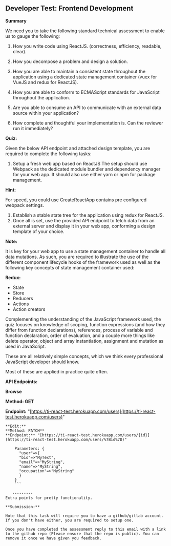 ## Developer Test: Frontend Development

**Summary**

We need you to take the following standard technical assessment to enable us to gauge the following:

 1. How you write code using ReactJS. (correctness,
    efficiency, readable, clear).
    
 2. How you decompose a problem and design a solution.
 3. How you are able to maintain a consistent state throughout the application using a dedicated state management container (vuex for
    VueJS and redux for ReactJS).
 4. How you are able to conform to ECMAScript standards for JavaScript throughout the application.
 5. Are you able to consume an API to communicate with an external data source within your application?
 6. How complete and thoughtful your implementation is. Can the reviewer run it immediately?

**Quiz:**

Given the below API endpoint and attached design template, you are required to complete the following tasks:
 1. Setup a fresh web app based on ReactJS
  The setup should use Webpack as the dedicated module bundler and dependency manager for your web app. It should also use either yarn or npm for package management.

**Hint:**

For speed, you could use CreateReactApp contains pre configured webpack settings.
  
1. Establish a stable state tree for the application using redux for ReactJS.
3. Once all is set, use the provided API endpoint to fetch data from an external server and display it in your web app, conforming a design template of your choice. 

**Note:**

It is key for your web app to use a state management container to handle all data mutations. As such, you are required to illustrate the use of the different component lifecycle hooks of the framework used as well as the following key concepts of state management container used:
   
**Redux:**
* State
* Store
* Reducers
* Actions
* Action creators

Complementing the understanding of the JavaScript framework used, the quiz focuses on knowledge of scoping, function expressions (and how they differ from function declarations), references, process of variable and function declaration, order of evaluation, and a couple more things like delete operator, object and array instantiation, assignment and mutation as used in JavaScript. 

These are all relatively simple concepts, which we think every professional JavaScript developer should know. 

Most of these are applied in practice quite often.

**API Endpoints:**

**Browse**

**Method: GET**

**Endpoint:** "[https://ti-react-test.herokuapp.com/users](https://ti-react-test.herokuapp.com/users)"

```
**Edit:**
**Method: PATCH** 
**Endpoint:** "[https://ti-react-test.herokuapp.com/users/{id}](https://ti-react-test.herokuapp.com/users/%7Bid%7D)"

    Parameters: {
      "user"=>{
      "bio"=>"MyText",
      "email"=>"MyString",
      "name"=>"MyString",
      "occupation"=>"MyString"
      }
    }
    ```

   ---------
Extra points for pretty functionality.

**Submission:**

Note that this task will require you to have a github/gitlab account. If you don't have either, you are required to setup one.

Once you have completed the assessment reply to this email with a link to the github repo (Please ensure that the repo is public). You can remove it once we have given you feedback.
